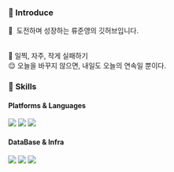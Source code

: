 ### 🤞 Introduce
<p>
  🤨&nbsp; 도전하며 성장하는 류준영의 깃허브입니다.  <br/><br/>
</p>

🥲&nbsp;일찍, 자주, 작게 실패하기 <br>
😌&nbsp;오늘을 바꾸지 않으면, 내일도 오늘의 연속일 뿐이다. <br>

### 💪 Skills
#### Platforms & Languages ####
<p>
  <img src="https://img.shields.io/badge/Java-007396?style=flat-square&logo=Java&logoColor=white"/>
  <img src="https://img.shields.io/badge/SpringBoot-007396?style=flat-square&logo=SpringBoot&logoColor=white"/>
  <img src="https://img.shields.io/badge/Elasticsearch-007396?style=flat-square&logo=Elasticsearch&logoColor=white"/>
</p>

#### DataBase & Infra ####
<p>
  <img src="https://img.shields.io/badge/MySQL-007396?style=flat-square&logo=MySQL&logoColor=white"/>
  <img src="https://img.shields.io/badge/EC2-007396?style=flat-square&logo=EC2&logoColor=white"/>
  <img src="https://img.shields.io/badge/GCP-007396?style=flat-square&logo=EC2&logoColor=white"/>
</p>
